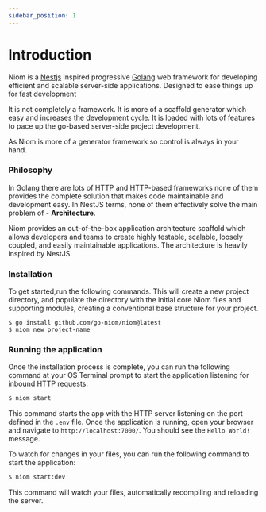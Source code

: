 ```yaml
---
sidebar_position: 1
---
```


# Introduction
Niom is a [Nestjs](https://github.com/nestjs/nest) inspired progressive [Golang](https://go.dev/) web framework for developing efficient and scalable server-side applications. Designed to ease things up for fast development

It is not completely a framework. It is more of a scaffold generator which easy and increases the development cycle. It is loaded with lots of features to pace up the go-based server-side project development.

As Niom is more of a generator framework so control is always in your hand.

### Philosophy
In Golang there are lots of HTTP and HTTP-based frameworks none of them provides the complete solution that makes code maintainable and development easy. In NestJS terms, none of them effectively solve the main problem of - **Architecture**.

Niom provides an out-of-the-box application architecture scaffold which allows developers and teams to create highly testable, scalable, loosely coupled, and easily maintainable applications. The architecture is heavily inspired by NestJS.

### Installation
To get started,run the following commands. This will create a new project directory, and populate the directory with the initial core Niom files and supporting modules, creating a conventional base structure for your project.

```base
$ go install github.com/go-niom/niom@latest  
$ niom new project-name 
```

### Running the application

Once the installation process is complete, you can run the following command at your OS Terminal prompt to start the application listening for inbound HTTP requests:

```bash
$ niom start
```

This command starts the app with the HTTP server listening on the port defined in the `.env` file. Once the application is running, open your browser and navigate to `http://localhost:7000/`. You should see the `Hello World!` message.

To watch for changes in your files, you can run the following command to start the application:

```bash
$ niom start:dev
```

This command will watch your files, automatically recompiling and reloading the server.